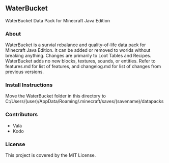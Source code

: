 ## WaterBucket

WaterBucket Data Pack for Minecraft Java Edition


### About

WaterBucket is a survial rebalance and quality-of-life data pack for Minecraft Java Edition. It can be added or removed to worlds without breaking anything. Changes are primarily to Loot Tables and Recipes. WaterBucket adds no new blocks, textures, sounds, or entities. Refer to features.md for list of features, and changelog.md for list of changes from previous versions.


### Install Instructions

Move the WaterBucket folder in this directory to C:/Users/(user)/AppData/Roaming/.minecraft/saves/(savename)/datapacks


### Contributors

* Vala
* Kodo


### License

This project is covered by the MIT License.
